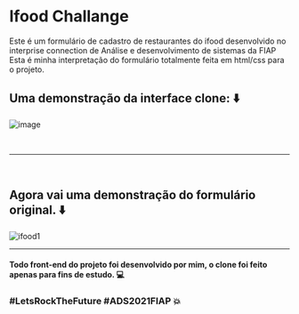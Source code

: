 # Ifood Challange

Este é um formulário de cadastro de restaurantes do ifood desenvolvido no interprise connection de Análise e desenvolvimento de sistemas da FIAP <br>
Esta é minha interpretação do formulário totalmente feita em html/css para o projeto.

## Uma demonstração da interface clone: :arrow_down:

![image](https://user-images.githubusercontent.com/59674959/141375702-fed8bb82-fae0-4daf-8b8a-6120a83c4f4b.png)

<br>

------------------------------------------------------------------------------------------------------------------------------

<br>

## Agora vai uma demonstração do formulário original. :arrow_down:

![ifood1](https://user-images.githubusercontent.com/59674959/141374216-49105a06-88f0-41f5-a0cf-bbfe1efd7fa6.jpg)

------------------------------------------------------------------------------------------------------------------------------

#### Todo front-end do projeto foi desenvolvido por mim, o clone foi feito apenas para fins de estudo. :computer:

### #LetsRockTheFuture #ADS2021FIAP :boom:
